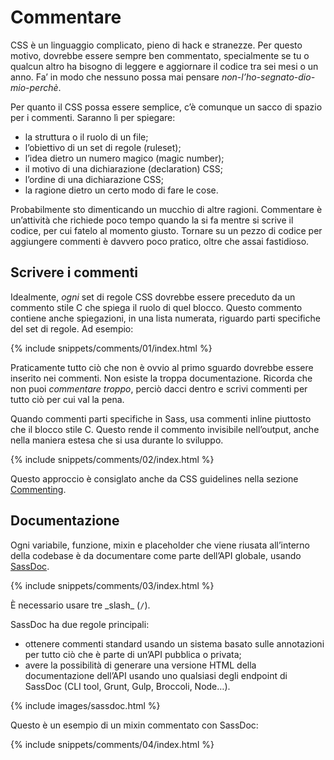 
# Commentare

CSS è un linguaggio complicato, pieno di hack e stranezze. Per questo motivo, dovrebbe essere sempre ben commentato, specialmente se tu o qualcun altro ha bisogno di leggere e aggiornare il codice tra sei mesi o un anno. Fa’ in modo che nessuno possa mai pensare *non-l’ho-segnato-dio-mio-perchè*.

Per quanto il CSS possa essere semplice, c’è comunque un sacco di spazio per i commenti. Saranno lì per spiegare:

* la struttura o il ruolo di un file;
* l’obiettivo di un set di regole (ruleset);
* l’idea dietro un numero magico (magic number);
* il motivo di una dichiarazione (declaration) CSS;
* l’ordine di una dichiarazione CSS;
* la ragione dietro un certo modo di fare le cose.

Probabilmente sto dimenticando un mucchio di altre ragioni. Commentare è un’attività che richiede poco tempo quando la si fa mentre si scrive il codice, per cui fatelo al momento giusto. Tornare su un pezzo di codice per aggiungere commenti è davvero poco pratico, oltre che assai fastidioso.

## Scrivere i commenti

Idealmente, *ogni* set di regole CSS dovrebbe essere preceduto da un commento stile C che spiega il ruolo di quel blocco. Questo commento contiene anche spiegazioni, in una lista numerata, riguardo parti specifiche del set di regole. Ad esempio:

{% include snippets/comments/01/index.html %}

Praticamente tutto ciò che non è ovvio al primo sguardo dovrebbe essere inserito nei commenti. Non esiste la troppa documentazione. Ricorda che non puoi *commentare troppo*, perciò dacci dentro e scrivi commenti per tutto ciò per cui val la pena.

Quando commenti parti specifiche in Sass, usa commenti inline piuttosto che il blocco stile C. Questo rende il commento invisibile nell’output, anche nella maniera estesa che si usa durante lo sviluppo.

{% include snippets/comments/02/index.html %}

Questo approccio è consiglato anche da CSS guidelines nella sezione [Commenting](http://cssguidelin.es/#commenting).

## Documentazione

Ogni variabile, funzione, mixin e placeholder che viene riusata all’interno della codebase è da documentare come parte dell’API globale, usando [SassDoc](http://sassdoc.com).

{% include snippets/comments/03/index.html %}

<div class="note">
  <p>È necessario usare tre _slash_ (<code>/</code>).</p>
</div>

SassDoc ha due regole principali:

* ottenere commenti standard usando un sistema basato sulle annotazioni per tutto ciò che è parte di un’API pubblica o privata;
* avere la possibilità di generare una versione HTML della documentazione dell’API usando uno qualsiasi degli endpoint di SassDoc (CLI tool, Grunt, Gulp, Broccoli, Node…).

{% include images/sassdoc.html %}

Questo è un esempio di un mixin commentato con SassDoc:

{% include snippets/comments/04/index.html %}
